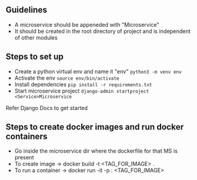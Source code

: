 ## Guidelines

- A microservice should be appeneded with "Microservice" 
- It should be created in the root directory of project and is independent of other modules 

## Steps to set up
- Create a python virtual env and name it "env" `python3 -m venv env`
- Activate the env `source env/bin/activate`
- Install dependencies `pip install -r requirements.txt`
- Start microservice project `django-admin startproject <Service>Microservice`

Refer Django Docs to get started

## Steps to create docker images and run docker containers
- Go inside the microservice dir where the dockerfile for that MS is present
- To create image -> docker build -t <TAG_FOR_IMAGE> .
- To run a container -> docker run -it -p <PORT>:<PORT> <TAG_FOR_IMAGE>


